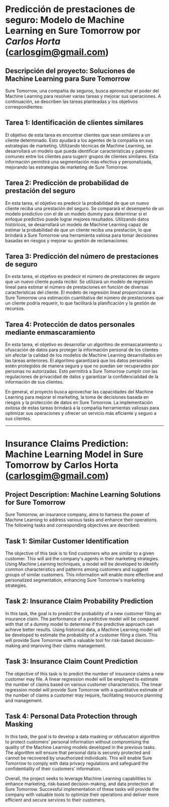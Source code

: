 # Predicción de prestaciones de seguro: Modelo de Machine Learning en Sure Tomorrow por *Carlos Horta* (carlosgim@gmail.com)

## Descripción del proyecto: Soluciones de Machine Learning para Sure Tomorrow

Sure Tomorrow, una compañía de seguros, busca aprovechar el poder del Machine Learning para resolver varias tareas y mejorar sus operaciones. A continuación, se describen las tareas planteadas y los objetivos correspondientes:

## Tarea 1: Identificación de clientes similares
El objetivo de esta tarea es encontrar clientes que sean similares a un cliente determinado. Esto ayudará a los agentes de la compañía en sus estrategias de marketing. Utilizando técnicas de Machine Learning, se desarrollará un modelo que pueda identificar características y patrones comunes entre los clientes para sugerir grupos de clientes similares. Esta información permitirá una segmentación más efectiva y personalizada, mejorando las estrategias de marketing de Sure Tomorrow.

## Tarea 2: Predicción de probabilidad de prestación del seguro
En esta tarea, el objetivo es predecir la probabilidad de que un nuevo cliente reciba una prestación del seguro. Se comparará el desempeño de un modelo predictivo con el de un modelo dummy para determinar si el enfoque predictivo puede lograr mejores resultados. Utilizando datos históricos, se desarrollará un modelo de Machine Learning capaz de estimar la probabilidad de que un cliente reciba una prestación, lo que brindará a Sure Tomorrow una herramienta valiosa para tomar decisiones basadas en riesgos y mejorar su gestión de reclamaciones.

## Tarea 3: Predicción del número de prestaciones de seguro
En esta tarea, el objetivo es predecir el número de prestaciones de seguro que un nuevo cliente pueda recibir. Se utilizará un modelo de regresión lineal para estimar el número de prestaciones en función de diversas características del cliente. El modelo de regresión lineal proporcionará a Sure Tomorrow una estimación cuantitativa del número de prestaciones que un cliente podría requerir, lo que facilitará la planificación y la gestión de recursos.

## Tarea 4: Protección de datos personales mediante enmascaramiento
En esta tarea, el objetivo es desarrollar un algoritmo de enmascaramiento u ofuscación de datos para proteger la información personal de los clientes sin afectar la calidad de los modelos de Machine Learning desarrollados en las tareas anteriores. El algoritmo garantizará que los datos personales estén protegidos de manera segura y que no puedan ser recuperados por personas no autorizadas. Esto permitirá a Sure Tomorrow cumplir con las regulaciones de privacidad de datos y garantizar la confidencialidad de la información de sus clientes.

En general, el proyecto busca aprovechar las capacidades del Machine Learning para mejorar el marketing, la toma de decisiones basada en riesgos y la protección de datos en Sure Tomorrow. La implementación exitosa de estas tareas brindará a la compañía herramientas valiosas para optimizar sus operaciones y ofrecer un servicio más eficiente y seguro a sus clientes.

---------

# Insurance Claims Prediction: Machine Learning Model in Sure Tomorrow by Carlos Horta (carlosgim@gmail.com)

## Project Description: Machine Learning Solutions for Sure Tomorrow

Sure Tomorrow, an insurance company, aims to harness the power of Machine Learning to address various tasks and enhance their operations. The following tasks and corresponding objectives are described:

## Task 1: Similar Customer Identification
The objective of this task is to find customers who are similar to a given customer. This will aid the company's agents in their marketing strategies. Using Machine Learning techniques, a model will be developed to identify common characteristics and patterns among customers and suggest groups of similar customers. This information will enable more effective and personalized segmentation, enhancing Sure Tomorrow's marketing strategies.

## Task 2: Insurance Claim Probability Prediction
In this task, the goal is to predict the probability of a new customer filing an insurance claim. The performance of a predictive model will be compared with that of a dummy model to determine if the predictive approach can achieve better results. Using historical data, a Machine Learning model will be developed to estimate the probability of a customer filing a claim. This will provide Sure Tomorrow with a valuable tool for risk-based decision-making and improving their claims management.

## Task 3: Insurance Claim Count Prediction
The objective of this task is to predict the number of insurance claims a new customer may file. A linear regression model will be employed to estimate the number of claims based on various customer characteristics. The linear regression model will provide Sure Tomorrow with a quantitative estimate of the number of claims a customer may require, facilitating resource planning and management.

## Task 4: Personal Data Protection through Masking
In this task, the goal is to develop a data masking or obfuscation algorithm to protect customers' personal information without compromising the quality of the Machine Learning models developed in the previous tasks. The algorithm will ensure that personal data is securely protected and cannot be recovered by unauthorized individuals. This will enable Sure Tomorrow to comply with data privacy regulations and safeguard the confidentiality of their customers' information.

Overall, the project seeks to leverage Machine Learning capabilities to enhance marketing, risk-based decision-making, and data protection at Sure Tomorrow. Successful implementation of these tasks will provide the company with valuable tools to optimize their operations and deliver more efficient and secure services to their customers.
